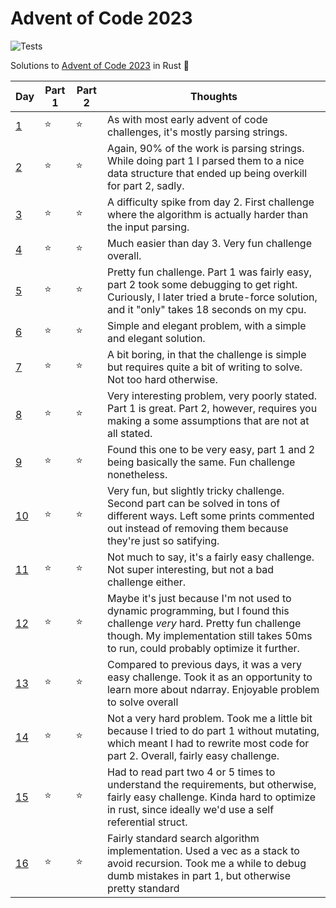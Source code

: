 
# Advent of Code 2023
![Tests](https://github.com/pedrofgodinho/advent_of_code23/actions/workflows/rust.yml/badge.svg)

Solutions to [Advent of Code 2023](https://adventofcode.com/2023) in Rust 🎄


| Day                          | Part 1 | Part 2 | Thoughts
|------------------------------|--------|--------|----------
| [1](src/solutions/day1.rs)   |   ⭐   |   ⭐   | As with most early advent of code challenges, it's mostly parsing strings. 
| [2](src/solutions/day2.rs)   |   ⭐   |   ⭐   | Again, 90% of the work is parsing strings. While doing part 1 I parsed them to a nice data structure that ended up being overkill for part 2, sadly. 
| [3](src/solutions/day3.rs)   |   ⭐   |   ⭐   | A difficulty spike from day 2. First challenge where the algorithm is actually harder than the input parsing. 
| [4](src/solutions/day4.rs)   |   ⭐   |   ⭐   | Much easier than day 3. Very fun challenge overall. 
| [5](src/solutions/day5.rs)   |   ⭐   |   ⭐   | Pretty fun challenge. Part 1 was fairly easy, part 2 took some debugging to get right. Curiously, I later tried a brute-force solution, and it "only" takes 18 seconds on my cpu. 
| [6](src/solutions/day6.rs)   |   ⭐   |   ⭐   | Simple and elegant problem, with a simple and elegant solution.
| [7](src/solutions/day7.rs)   |   ⭐   |   ⭐   | A bit boring, in that the challenge is simple but requires quite a bit of writing to solve. Not too hard otherwise. 
| [8](src/solutions/day8.rs)   |   ⭐   |   ⭐   | Very interesting problem, very poorly stated. Part 1 is great. Part 2, however, requires you making a some assumptions that are not at all stated. 
| [9](src/solutions/day9.rs)   |   ⭐   |   ⭐   | Found this one to be very easy, part 1 and 2 being basically the same. Fun challenge nonetheless.
| [10](src/solutions/day10.rs) |   ⭐   |   ⭐   | Very fun, but slightly tricky challenge. Second part can be solved in tons of different ways. Left some prints commented out instead of removing them because they're just so satifying.
| [11](src/solutions/day11.rs) |   ⭐   |   ⭐   | Not much to say, it's a fairly easy challenge. Not super interesting, but not a bad challenge either. 
| [12](src/solutions/day12.rs) |   ⭐   |   ⭐   | Maybe it's just because I'm not used to dynamic programming, but I found this challenge *very* hard. Pretty fun challenge though. My implementation still takes 50ms to run, could probably optimize it further.
| [13](src/solutions/day13.rs) |   ⭐   |   ⭐   | Compared to previous days, it was a very easy challenge. Took it as an opportunity to learn more about ndarray. Enjoyable problem to solve overall
| [14](src/solutions/day14.rs) |   ⭐   |   ⭐   | Not a very hard problem. Took me a little bit because I tried to do part 1 without mutating, which meant I had to rewrite most code for part 2. Overall, fairly easy challenge.
| [15](src/solutions/day15.rs) |   ⭐   |   ⭐   | Had to read part two 4 or 5 times to understand the requirements, but otherwise, fairly easy challenge. Kinda hard to optimize in rust, since ideally we'd use a self referential struct. 
| [16](src/solutions/day16.rs) |   ⭐   |   ⭐   | Fairly standard search algorithm implementation. Used a vec as a stack to avoid recursion. Took me a while to debug dumb mistakes in part 1, but otherwise pretty standard
